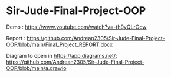 # Sir-Jude-Final-Project-OOP

Demo : https://www.youtube.com/watch?v=-th9yQLrOcw

Report : https://github.com/Andrean2305/Sir-Jude-Final-Project-OOP/blob/main/Final_Project_REPORT.docx

Diagram to open in https://app.diagrams.net/: https://github.com/Andrean2305/Sir-Jude-Final-Project-OOP/blob/main/a.drawio

